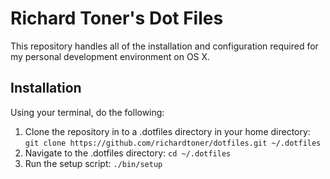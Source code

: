 # Richard Toner's Dot Files

This repository handles all of the installation and configuration required for my personal development environment on OS X.

## Installation

Using your terminal, do the following:

1.  Clone the repository in to a .dotfiles directory in your home directory: `git clone https://github.com/richardtoner/dotfiles.git ~/.dotfiles`
2.  Navigate to the .dotfiles directory: `cd ~/.dotfiles`
3.  Run the setup script: `./bin/setup`
